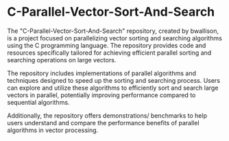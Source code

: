 # C-Parallel-Vector-Sort-And-Search

The "C-Parallel-Vector-Sort-And-Search" repository, created by bwallison, is a project focused on parallelizing vector sorting and searching algorithms using the C programming language. The repository provides code and resources specifically tailored for achieving efficient parallel sorting and searching operations on large vectors.

The repository includes implementations of parallel algorithms and techniques designed to speed up the sorting and searching process. Users can explore and utilize these algorithms to efficiently sort and search large vectors in parallel, potentially improving performance compared to sequential algorithms.

Additionally, the repository offers demonstrations/ benchmarks to help users understand and compare the performance benefits of parallel algorithms in vector processing.


